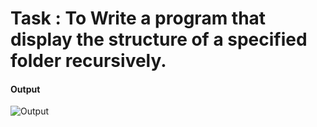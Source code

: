 # Task : To Write a program that display the structure of a specified folder recursively.

#### Output
![Output](https://i.imgur.com/NHMbWcN.png)